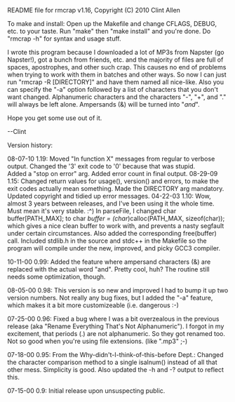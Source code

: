 README file for rmcrap v1.16, Copyright (C) 2010  Clint Allen

To make and install:
Open up the Makefile and change CFLAGS, DEBUG, etc. to your taste.
Run "make" then "make install" and you're done.
Do "rmcrap -h" for syntax and usage stuff.

I wrote this program because I downloaded a lot of MP3s from Napster (go Napster!),
got a bunch from friends, etc. and the majority of files are full of spaces,
apostrophes, and other such crap.  This causes no end of problems when trying to
work with them in batches and other ways.  So now I can just run
"rmcrap -R [DIRECTORY]" and have them named all nice-like.
Also you can specify the "-a" option followed by a list of characters that you don't want
changed.  Alphanumeric characters and the characters "-", "+", and "." will always be
left alone.  Ampersands (&) will be turned into "_and_".

Hope you get some use out of it.

--Clint


Version history:

08-07-10	1.19:	Moved "In function X" messages from regular to verbose output.
			Changed the '3' exit code to '0' because that was stupid.  
			Added a "stop on error" arg.
			Added error count in final output.
08-29-09	1.15:	Changed return values for usage(), version() and errors, to make the
			exit codes actually mean something.
			Made the DIRECTORY arg mandatory.
			Updated copyright and tidied up error messages.
04-22-03	1.10:	Wow, almost 3 years between releases, and I've been using it the whole
			time.  Must mean it's very stable. :^)
			In parseFile, I changed
				char buffer[PATH_MAX];
			to
				char *buffer = (char*)calloc(PATH_MAX, sizeof(char));
			which gives a nice clean buffer to work with, and prevents a nasty
			segfault under certain circumstances.  Also added the corresponding
			free(buffer) call.
			Included stdlib.h in the source and stdc++ in the Makefile so the
			program will compile under the new, improved, and picky GCC3 compiler.

10-11-00	0.99:	Added the feature where ampersand characters (&) are replaced with
			the actual word "and".  Pretty cool, huh?  The routine still needs
			some optimization, though.

08-05-00	0.98:	This version is so new and improved I had to bump it up two version
			numbers.  Not really any bug fixes, but I added the "-a" feature,
			which makes it a bit more customizeable (i.e. dangerous :-)

07-25-00	0.96:	Fixed a bug where I was a bit overzealous in the previous release
			(aka "Rename Everything That's Not Alphanumeric").  I forgot in my
			excitement, that periods (.) are not alphanumeric.  So they got
			renamed too.  Not so good when you're using file extensions.
			(like ".mp3" ;-)

07-18-00	0.95:	From the Why-didn't-I-think-of-this-before Dept.:
			Changed the character comparison method to a single
			isalnum() instead of all that other mess.  Simplicity
			is good.  Also updated the -h and -? output to reflect
			this.

07-15-00	0.9:	Initial release upon unsuspecting public.

